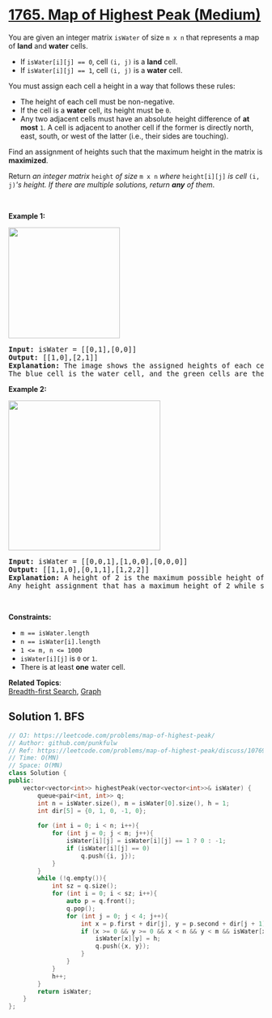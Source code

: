 # [1765. Map of Highest Peak (Medium)](https://leetcode.com/problems/map-of-highest-peak/)

<p>You are given an integer matrix <code>isWater</code> of size <code>m x n</code> that represents a map of <strong>land</strong> and <strong>water</strong> cells.</p>

<ul>
	<li>If <code>isWater[i][j] == 0</code>, cell <code>(i, j)</code> is a <strong>land</strong> cell.</li>
	<li>If <code>isWater[i][j] == 1</code>, cell <code>(i, j)</code> is a <strong>water</strong> cell.</li>
</ul>

<p>You must assign each cell a height in a way that follows these rules:</p>

<ul>
	<li>The height of each cell must be non-negative.</li>
	<li>If the cell is a <strong>water</strong> cell, its height must be <code>0</code>.</li>
	<li>Any two adjacent cells must have an absolute height difference of <strong>at most</strong> <code>1</code>. A cell is adjacent to another cell if the former is directly north, east, south, or west of the latter (i.e., their sides are touching).</li>
</ul>

<p>Find an assignment of heights such that the maximum height in the matrix is <strong>maximized</strong>.</p>

<p>Return <em>an integer matrix </em><code>height</code><em> of size </em><code>m x n</code><em> where </em><code>height[i][j]</code><em> is cell </em><code>(i, j)</code><em>'s height. If there are multiple solutions, return <strong>any</strong> of them</em>.</p>

<p>&nbsp;</p>
<p><strong>Example 1:</strong></p>

<p><strong><img alt="" src="https://assets.leetcode.com/uploads/2021/01/10/screenshot-2021-01-11-at-82045-am.png" style="width: 220px; height: 219px;"></strong></p>

<pre><strong>Input:</strong> isWater = [[0,1],[0,0]]
<strong>Output:</strong> [[1,0],[2,1]]
<strong>Explanation:</strong> The image shows the assigned heights of each cell.
The blue cell is the water cell, and the green cells are the land cells.
</pre>

<p><strong>Example 2:</strong></p>

<p><strong><img alt="" src="https://assets.leetcode.com/uploads/2021/01/10/screenshot-2021-01-11-at-82050-am.png" style="width: 300px; height: 296px;"></strong></p>

<pre><strong>Input:</strong> isWater = [[0,0,1],[1,0,0],[0,0,0]]
<strong>Output:</strong> [[1,1,0],[0,1,1],[1,2,2]]
<strong>Explanation:</strong> A height of 2 is the maximum possible height of any assignment.
Any height assignment that has a maximum height of 2 while still meeting the rules will also be accepted.
</pre>

<p>&nbsp;</p>
<p><strong>Constraints:</strong></p>

<ul>
	<li><code>m == isWater.length</code></li>
	<li><code>n == isWater[i].length</code></li>
	<li><code>1 &lt;= m, n &lt;= 1000</code></li>
	<li><code>isWater[i][j]</code> is <code>0</code> or <code>1</code>.</li>
	<li>There is at least <strong>one</strong> water cell.</li>
</ul>


**Related Topics**:  
[Breadth-first Search](https://leetcode.com/tag/breadth-first-search/), [Graph](https://leetcode.com/tag/graph/)

## Solution 1. BFS


```cpp
// OJ: https://leetcode.com/problems/map-of-highest-peak/
// Author: github.com/punkfulw
// Ref: https://leetcode.com/problems/map-of-highest-peak/discuss/1076933/C%2B%2B-with-picture-(of-Mars)
// Time: O(MN)
// Space: O(MN)
class Solution {
public:
    vector<vector<int>> highestPeak(vector<vector<int>>& isWater) {
        queue<pair<int, int>> q;
        int n = isWater.size(), m = isWater[0].size(), h = 1;
        int dir[5] = {0, 1, 0, -1, 0};
        
        for (int i = 0; i < n; i++){
            for (int j = 0; j < m; j++){
                isWater[i][j] = isWater[i][j] == 1 ? 0 : -1;
                if (isWater[i][j] == 0)
                    q.push({i, j});
            }
        }
        while (!q.empty()){
            int sz = q.size();
            for (int i = 0; i < sz; i++){
                auto p = q.front();
                q.pop();
                for (int j = 0; j < 4; j++){
                    int x = p.first + dir[j], y = p.second + dir[j + 1];
                    if (x >= 0 && y >= 0 && x < n && y < m && isWater[x][y] == -1){
                        isWater[x][y] = h;
                        q.push({x, y});
                    }
                }
            }
            h++;
        }
        return isWater;
    }
};
```
